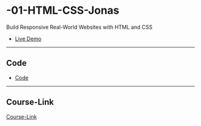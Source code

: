 # -01-HTML-CSS-Jonas
Build Responsive Real-World Websites with HTML and CSS
- [Live Demo](https://omnifood.dev/)
---
## Code
- [Code](Code)
---
## Course-Link
[Course-Link](https://www.udemy.com/course/design-and-develop-a-killer-website-with-html5-and-css3)<br>
